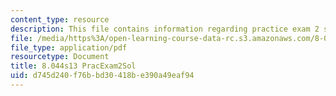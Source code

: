 ```yaml
---
content_type: resource
description: This file contains information regarding practice exam 2 solution.
file: /media/https%3A/open-learning-course-data-rc.s3.amazonaws.com/8-044-statistical-physics-i-spring-2013/d745d240f76bbd30418be390a49eaf94_MIT8_044S13_E2ps.pdf
file_type: application/pdf
resourcetype: Document
title: 8.044s13 PracExam2Sol
uid: d745d240-f76b-bd30-418b-e390a49eaf94
---
```

